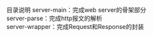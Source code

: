 目录说明
server-main：完成web server的骨架部分  
server-parse：完成http报文的解析  
server-wrapper：完成Request和Response的封装  
